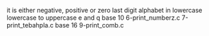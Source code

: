 it is either negative, positive or zero
last digit
alphabet in lowercase
lowercase to uppercase
e and q
base 10
6-print_numberz.c
7-print_tebahpla.c
base 16
9-print_comb.c
